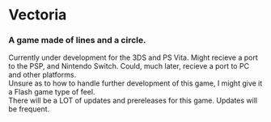 # Vectoria
### A game made of lines and a circle.
Currently under development for the 3DS and PS Vita. Might recieve a port to the PSP, and Nintendo Switch. Could, much later, recieve a port to PC and other platforms.<br>
Unsure as to how to handle further development of this game, I might give it a Flash game type of feel.<br>
There will be a LOT of updates and prereleases for this game. Updates will be frequent.
